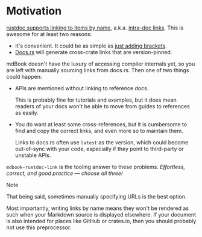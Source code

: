 # Motivation

[rustdoc supports linking to items by name][rustdoc], a.k.a. [intra-doc
links][intra-doc-link]. This is awesome for at least two reasons:

- It's convenient. It could be as simple as [just adding brackets][uv-brackets].
- [Docs.rs](https://docs.rs) will generate cross-crate links that are version-pinned.

mdBook doesn't have the luxury of accessing compiler internals yet, so you are left with
manually sourcing links from docs.rs. Then one of two things could happen:

- APIs are mentioned without linking to reference docs.

  This is probably fine for tutorials and examples, but it does mean readers of your
  docs won't be able to move from guides to references as easily.

- You do want at least some cross-references, but it is cumbersome to find and copy the
  correct links, and even more so to maintain them.

  Links to docs.rs often use `latest` as the version, which could become out-of-sync
  with your code, especially if they point to third-party or unstable APIs.

`mdbook-rustdoc-link` is the tooling answer to these problems. _Effortless, correct, and
good practice — choose all three!_

> [!NOTE]
>
> That being said, sometimes manually specifying URLs is the best option.
>
> Most importantly, writing links by name means they won't be rendered as such when your
> Markdown source is displayed elsewhere. If your document is also intended for places
> like GitHub or crates.io, then you should probably not use this preprocessor.

<!-- prettier-ignore-start -->

[intra-doc-link]: https://rust-lang.github.io/rfcs/1946-intra-rustdoc-links.html
[rustdoc]: https://doc.rust-lang.org/rustdoc/write-documentation/linking-to-items-by-name.html
[uv-brackets]: https://github.com/astral-sh/uv/pull/12076/files

<!-- prettier-ignore-end -->
